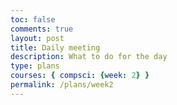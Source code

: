 ```yaml
---
toc: false
comments: true
layout: post
title: Daily meeting
description: What to do for the day
type: plans
courses: { compsci: {week: 2} }
permalink: /plans/week2
---
```


